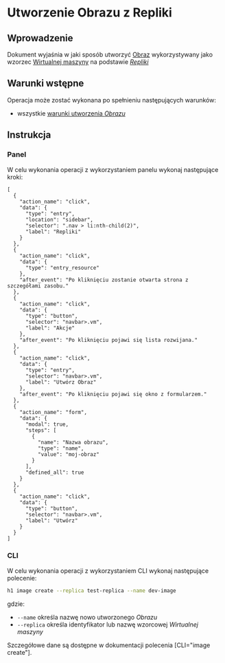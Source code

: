 # Utworzenie Obrazu z Repliki

## Wprowadzenie

Dokument wyjaśnia w jaki sposób utworzyć [Obraz](/resource/storage/iso.md) wykorzystywany jako wzorzec [Wirtualnej maszyny](/resource/compute/virtual-machine.md) na podstawie *[Repliki](/resource/compute/replica.md)*
 
## Warunki wstępne

Operacja może zostać wykonana po spełnieniu następujących warunków:

* wszystkie [warunki utworzenia *Obrazu*](/resource/storage/disk.md#utworzenie)

## Instrukcja

### Panel

W celu wykonania operacji z wykorzystaniem panelu wykonaj następujące kroki:

```guide
[
  {
    "action_name": "click",
    "data": {
      "type": "entry",
      "location": "sidebar",
      "selector": ".nav > li:nth-child(2)",
      "label": "Repliki"
    }
  },
  {
    "action_name": "click",
    "data": {
      "type": "entry_resource"
    },
    "after_event": "Po kliknięciu zostanie otwarta strona z szczegółami zasobu."
  },
  {
    "action_name": "click",
    "data": {
      "type": "button",
      "selector": "navbar>.vm",
      "label": "Akcje"
    },
    "after_event": "Po kliknięciu pojawi się lista rozwijana."
  },
  {
    "action_name": "click",
    "data": {
      "type": "entry",
      "selector": "navbar>.vm",
      "label": "Utwórz Obraz"
    },
    "after_event": "Po kliknięciu pojawi się okno z formularzem."
  },
  {
    "action_name": "form",
    "data": {
      "modal": true,
      "steps": [
        {
          "name": "Nazwa obrazu",
          "type": "name",
          "value": "moj-obraz"
        }
      ],
      "defined_all": true
    }
  },
  {
    "action_name": "click",
    "data": {
      "type": "button",
      "selector": "navbar>.vm",
      "label": "Utwórz"
    }
  }
]
```

### CLI

W celu wykonania operacji z wykorzystaniem CLI wykonaj następujące polecenie:

```bash
h1 image create --replica test-replica --name dev-image
```

gdzie:

 * ```--name``` określa nazwę nowo utworzonego *Obrazu*
 * ```--replica``` określa identyfikator lub nazwę wzorcowej *Wirtualnej maszyny*

Szczegółowe dane są dostępne w dokumentacji polecenia [CLI="image create"].